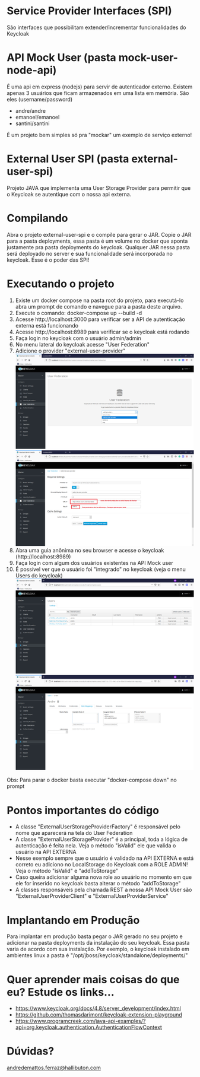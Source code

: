 # Service Provider Interfaces (SPI)
São interfaces que possibilitam extender/incrementar funcionalidades do Keycloak

# API Mock User (pasta mock-user-node-api)
É uma api em express (nodejs) para servir de autenticador externo.
Existem apenas 3 usuários que ficam armazenados em uma lista em memória. São eles (username/password)
- andre/andre
- emanoel/emanoel
- santini/santini

É um projeto bem simples só pra "mockar" um exemplo de serviço externo!

# External User SPI (pasta external-user-spi)
Projeto JAVA que implementa uma User Storage Provider para permitir que o Keycloak se autentique com o nossa api externa.

# Compilando
Abra o projeto external-user-spi e o compile para gerar o JAR. Copie o JAR para a pasta deployments, essa pasta é um volume no docker que aponta justamente pra pasta deployments do keycloak. Qualquer JAR nessa pasta será deployado no server e sua funcionalidade será incorporada no keycloak. Esse é o poder das SPI!


# Executando o projeto
1. Existe um docker compose na pasta root do projeto, para executá-lo abra um prompt de comando e navegue para a pasta deste arquivo.
2. Execute o comando: docker-compose up --build -d
3. Acesse http://localhost:3000 para verificar ser a API de autenticação externa está funcionando
4. Acesse http://localhost:8989 para verificar se o keycloak está rodando
5. Faça login no keycloak com o usuário admin/admin
6. No menu lateral do keycloak acesse "User Federation"
7. Adicione o provider "external-user-provider"
![Adicionando provider](Untitled.png)
![Adicionando provider](Untitled4.png)
8. Abra uma guia anônima no seu browser e acesse o keycloak (http://localhost:8989)
9. Faça login com algum dos usuários existentes na API Mock user
10. É possível ver que o usuário foi "integrado" no keycloak (veja o menu Users do keycloak)
![Adicionando provider](Untitled2.png)
![Adicionando provider](Untitled3.png)

Obs: Para parar o docker basta executar "docker-compose down" no prompt

# Pontos importantes do código
- A classe "ExternalUserStorageProviderFactory" é responsável pelo nome que aparecerá na tela do User Federation
- A classe "ExternalUserStorageProvider" é a principal, toda a lógica de autenticação é feita nela. Veja o método "isValid" ele que valida o usuário na API EXTERNA
- Nesse exemplo sempre que o usuário é validado na API EXTERNA e está correto eu adiciono no LocalStorage do Keycloak com a ROLE ADMIN! Veja o método "isValid" e "addToStorage"
- Caso queira adicionar alguma nova role ao usuário no momento em que ele for inserido no keycloak basta alterar o método "addToStorage"
- A classes responsáveis pela chamada REST a nossa API Mock User são "ExternalUserProviderClient" e "ExternalUserProviderService"

# Implantando em Produção
Para implantar em produção basta pegar o JAR gerado no seu projeto e adicionar na pasta deployments da instalação do seu keycloak. Essa pasta varia de acordo com sua instalação. Por exemplo, o keycloak instalado em ambientes linux a pasta é "/opt/jboss/keycloak/standalone/deployments/"

# Quer aprender mais coisas do que eu? Estude os links... 
- https://www.keycloak.org/docs/4.8/server_development/index.html
- https://github.com/thomasdarimont/keycloak-extension-playground
- https://www.programcreek.com/java-api-examples/?api=org.keycloak.authentication.AuthenticationFlowContext

# Dúvidas?
andredemattos.ferraz@hallibuton.com
